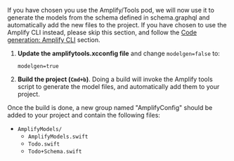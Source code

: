 If you have chosen you use the Amplify/Tools pod, we will now use it to generate the models from the schema defined in schema.graphql and automatically add the new files to the project. If you have chosen to use the Amplify CLI instead, please skip this section, and follow the [Code generation: Amplify CLI](#code-generation-amplify-cli) section.

1. **Update the amplifytools.xcconfig file** and change `modelgen=false` to:
    ```
    modelgen=true
    ```
2. **Build the project (`Cmd+b`)**. Doing a build will invoke the Amplify tools script to generate the model files, and automatically add them to your project.

Once the build is done, a new group named "AmplifyConfig" should be added to your project and contain the following files:

- `AmplifyModels/`
  - `AmplifyModels.swift`
  - `Todo.swift`
  - `Todo+Schema.swift`
